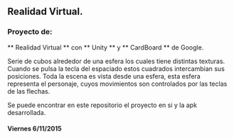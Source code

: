 ## Realidad Virtual. 


### Proyecto de:

** Realidad Virtual ** con ** Unity ** y ** CardBoard ** de Google.

Serie de cubos alrededor de una esfera los cuales tiene distintas texturas. Cuando se pulsa la tecla del espaciado estos cuadrados intercambian sus posiciones. Toda la escena es vista desde una esfera, esta esfera representa el personaje, cuyos movimientos son controlados por las teclas de las flechas.


Se puede encontrar en este repositorio el proyecto en si y la apk desarrollada.

#### Viernes 6/11/2015